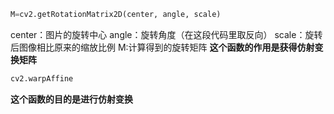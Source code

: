 ```python
M=cv2.getRotationMatrix2D(center, angle, scale)
```
center：图片的旋转中心
angle：旋转角度（在这段代码里取反向）
scale：旋转后图像相比原来的缩放比例
M:计算得到的旋转矩阵
**这个函数的作用是获得仿射变换矩阵**
```python
cv2.warpAffine
```
**这个函数的目的是进行仿射变换**
